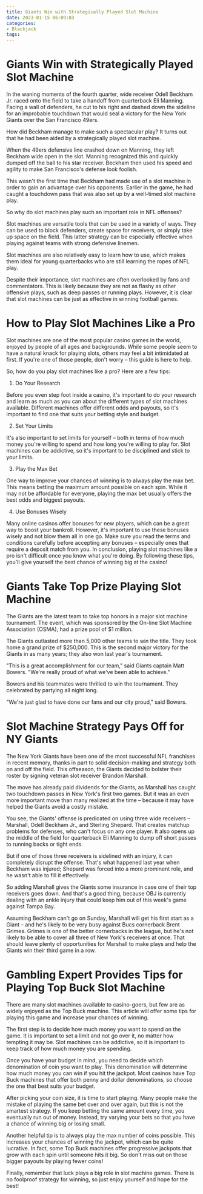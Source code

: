 ```yaml
---
title: Giants Win with Strategically Played Slot Machine
date: 2023-01-15 06:09:03
categories:
- Blackjack
tags:
---
```



#  Giants Win with Strategically Played Slot Machine

In the waning moments of the fourth quarter, wide receiver Odell Beckham Jr. raced onto the field to take a handoff from quarterback Eli Manning. Facing a wall of defenders, he cut to his right and dashed down the sideline for an improbable touchdown that would seal a victory for the New York Giants over the San Francisco 49ers.

How did Beckham manage to make such a spectacular play? It turns out that he had been aided by a strategically played slot machine.

When the 49ers defensive line crashed down on Manning, they left Beckham wide open in the slot. Manning recognized this and quickly dumped off the ball to his star receiver. Beckham then used his speed and agility to make San Francisco's defense look foolish.

This wasn't the first time that Beckham had made use of a slot machine in order to gain an advantage over his opponents. Earlier in the game, he had caught a touchdown pass that was also set up by a well-timed slot machine play.

So why do slot machines play such an important role in NFL offenses?

Slot machines are versatile tools that can be used in a variety of ways. They can be used to block defenders, create space for receivers, or simply take up space on the field. This latter strategy can be especially effective when playing against teams with strong defensive linemen.

Slot machines are also relatively easy to learn how to use, which makes them ideal for young quarterbacks who are still learning the ropes of NFL play.

Despite their importance, slot machines are often overlooked by fans and commentators. This is likely because they are not as flashy as other offensive plays, such as deep passes or running plays. However, it is clear that slot machines can be just as effective in winning football games.

#  How to Play Slot Machines Like a Pro 

Slot machines are one of the most popular casino games in the world, enjoyed by people of all ages and backgrounds. While some people seem to have a natural knack for playing slots, others may feel a bit intimidated at first. If you're one of those people, don't worry – this guide is here to help.

So, how do you play slot machines like a pro? Here are a few tips:

1. Do Your Research

Before you even step foot inside a casino, it's important to do your research and learn as much as you can about the different types of slot machines available. Different machines offer different odds and payouts, so it's important to find one that suits your betting style and budget.

2. Set Your Limits

It's also important to set limits for yourself – both in terms of how much money you're willing to spend and how long you're willing to play for. Slot machines can be addictive, so it's important to be disciplined and stick to your limits.

3. Play the Max Bet

One way to improve your chances of winning is to always play the max bet. This means betting the maximum amount possible on each spin. While it may not be affordable for everyone, playing the max bet usually offers the best odds and biggest payouts.

4. Use Bonuses Wisely

Many online casinos offer bonuses for new players, which can be a great way to boost your bankroll. However, it's important to use these bonuses wisely and not blow them all in one go. Make sure you read the terms and conditions carefully before accepting any bonuses – especially ones that require a deposit match from you.
In conclusion, playing slot machines like a pro isn't difficult once you know what you're doing. By following these tips, you'll give yourself the best chance of winning big at the casino!

#  Giants Take Top Prize Playing Slot Machine 

The Giants are the latest team to take top honors in a major slot machine tournament. The event, which was sponsored by the On-line Slot Machine Association (OSMA), had a prize pool of $1 million.

The Giants outlasted more than 5,000 other teams to win the title. They took home a grand prize of $250,000. This is the second major victory for the Giants in as many years; they also won last year's tournament.

"This is a great accomplishment for our team," said Giants captain Matt Bowers. "We're really proud of what we've been able to achieve."

Bowers and his teammates were thrilled to win the tournament. They celebrated by partying all night long.

"We're just glad to have done our fans and our city proud," said Bowers.

#  Slot Machine Strategy Pays Off for NY Giants 

The New York Giants have been one of the most successful NFL franchises in recent memory, thanks in part to solid decision-making and strategy both on and off the field. This offseason, the Giants decided to bolster their roster by signing veteran slot receiver Brandon Marshall.

The move has already paid dividends for the Giants, as Marshall has caught two touchdown passes in New York's first two games. But it was an even more important move than many realized at the time – because it may have helped the Giants avoid a costly mistake.

You see, the Giants' offense is predicated on using three wide receivers – Marshall, Odell Beckham Jr., and Sterling Shepard. That creates matchup problems for defenses, who can't focus on any one player. It also opens up the middle of the field for quarterback Eli Manning to dump off short passes to running backs or tight ends.

But if one of those three receivers is sidelined with an injury, it can completely disrupt the offense. That's what happened last year when Beckham was injured; Shepard was forced into a more prominent role, and he wasn't able to fill it effectively.

So adding Marshall gives the Giants some insurance in case one of their top receivers goes down. And that's a good thing, because OBJ is currently dealing with an ankle injury that could keep him out of this week's game against Tampa Bay.

Assuming Beckham can't go on Sunday, Marshall will get his first start as a Giant – and he's likely to be very busy against Bucs cornerback Brent Grimes. Grimes is one of the better cornerbacks in the league, but he's not likely to be able to cover all three of New York's receivers at once. That should leave plenty of opportunities for Marshall to make plays and help the Giants win their third game in a row.

#  Gambling Expert Provides Tips for Playing Top Buck Slot Machine

There are many slot machines available to casino-goers, but few are as widely enjoyed as the Top Buck machine. This article will offer some tips for playing this game and increase your chances of winning.

The first step is to decide how much money you want to spend on the game. It is important to set a limit and not go over it, no matter how tempting it may be. Slot machines can be addictive, so it is important to keep track of how much money you are spending.

Once you have your budget in mind, you need to decide which denomination of coin you want to play. This denomination will determine how much money you can win if you hit the jackpot. Most casinos have Top Buck machines that offer both penny and dollar denominations, so choose the one that best suits your budget.

After picking your coin size, it is time to start playing. Many people make the mistake of playing the same bet over and over again, but this is not the smartest strategy. If you keep betting the same amount every time, you eventually run out of money. Instead, try varying your bets so that you have a chance of winning big or losing small.

Another helpful tip is to always play the max number of coins possible. This increases your chances of winning the jackpot, which can be quite lucrative. In fact, some Top Buck machines offer progressive jackpots that grow with each spin until someone hits it big. So don't miss out on those bigger payouts by playing fewer coins!

Finally, remember that luck plays a big role in slot machine games. There is no foolproof strategy for winning, so just enjoy yourself and hope for the best!